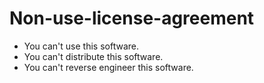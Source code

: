 # Non-use-license-agreement

* You can't use this software.
* You can't distribute this software.
* You can't reverse engineer this software.

